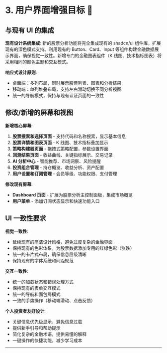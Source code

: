 # 3. 用户界面增强目标 📱

## 与现有 UI 的集成

**现有设计系统集成**:
新的股票分析功能将完全集成现有的 shadcn/ui 组件库，扩展现有的深色模式支持。利用现有的 Button、Card、Input 等组件构建金融数据展示界面，确保视觉一致性。新增专门的金融图表组件（K 线图、技术指标图表）将采用相同的颜色主题和交互模式。

**响应式设计原则**:

- 桌面端：多列布局，同时展示股票列表、图表和分析结果
- 移动端：单列堆叠布局，支持左右滑动切换不同分析视图
- 统一的导航模式，保持与现有认证页面的一致性

## 修改/新增的屏幕和视图

**新增核心屏幕**:

1. **股票搜索和选择页面** - 支持代码和名称搜索，显示基本信息
2. **股票详情和图表页面** - K 线图、技术指标叠加显示
3. **策略构建器页面** - 拖拽式策略配置，参数设置界面
4. **回测结果页面** - 收益曲线、关键指标展示、交易记录
5. **AI 分析中心** - 智能推荐、市场洞察、风险提醒
6. **投资组合管理** - 持仓概览、收益分析、资产配置
7. **用户设置和订阅管理** - 会员等级、功能权限、支付管理

**修改现有屏幕**:

- **Dashboard 页面** - 扩展为股票分析主控制面板，集成市场概览
- **用户菜单** - 添加订阅状态显示和快速功能入口

## UI 一致性要求

**视觉一致性**:

- 延续现有的简洁设计风格，避免过度复杂的金融界面
- 保持现有的色彩体系，为股票数据添加专用的红绿色彩（涨跌）
- 统一的卡片式布局，确保信息层级清晰
- 保持现有的字体系统和间距规范

**交互一致性**:

- 统一的加载状态和错误处理方式
- 保持现有的表单交互模式
- 统一的导航和面包屑模式
- 一致的手势操作（移动端滑动、点击反馈）

**个人投资者友好设计**:

- 关键信息优先级显示，避免信息过载
- 提供新手引导和帮助提示
- 简化复杂的金融术语，提供易懂的解释
- 一键操作的快捷功能，减少学习成本

---
